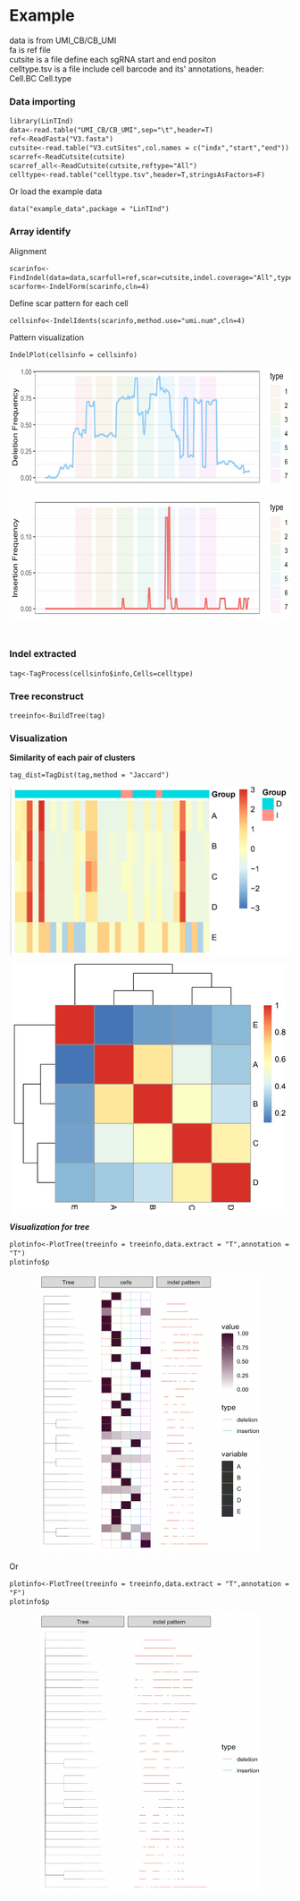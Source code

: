 # Example<br />
data is from UMI_CB/CB_UMI<br />
fa is ref file<br />
cutsite is a file define each sgRNA start and end positon<br />
celltype.tsv is a file include cell barcode and its' annotations, header: Cell.BC Cell.type

### Data importing
```
library(LinTInd)
data<-read.table("UMI_CB/CB_UMI",sep="\t",header=T)
ref<-ReadFasta("V3.fasta")
cutsite<-read.table("V3.cutSites",col.names = c("indx","start","end"))
scarref<-ReadCutsite(cutsite)
scarref_all<-ReadCutsite(cutsite,reftype="All")
celltype<-read.table("celltype.tsv",header=T,stringsAsFactors=F)
```
Or load the example data
```
data("example_data",package = "LinTInd")
```

### Array identify<br />
Alignment

```
scarinfo<-FindIndel(data=data,scarfull=ref,scar=cutsite,indel.coverage="All",type="test",cln=8)
scarform<-IndelForm(scarinfo,cln=4)

```
Define scar pattern for each cell<br />
```
cellsinfo<-IndelIdents(scarinfo,method.use="umi.num",cln=4)
```

Pattern visualization <br />
```
IndelPlot(cellsinfo = cellsinfo)
```
<p align="center">
<img src="https://github.com/mana-W/scar-barcode/blob/main/image/Indel_pattern.png" width = "620" height = "450" align=center />
</p >
<br />


### Indel extracted
```
tag<-TagProcess(cellsinfo$info,Cells=celltype)
```

### Tree reconstruct 
```
treeinfo<-BuildTree(tag)
```

### Visualization

**Similarity of each pair of clusters**
```
tag_dist=TagDist(tag,method = "Jaccard")
```
<p align="center">
<img src="https://github.com/mana-W/scar-barcode/blob/main/image/Indel.png" width = "500" height = "300" align=center />
</p >

<p align="center">
<img src="https://github.com/mana-W/scar-barcode/blob/main/image/cluster_similarity.png" width = "490" height = "450" align=center />
</p >

***Visualization for tree***
```
plotinfo<-PlotTree(treeinfo = treeinfo,data.extract = "T",annotation = "T")
plotinfo$p
```
<p align="center">
<img src="https://github.com/mana-W/scar-barcode/blob/main/image/tree_tag_pattern.png" width = "400" height = "500" align=center />
</p >

Or <br />

```
plotinfo<-PlotTree(treeinfo = treeinfo,data.extract = "T",annotation = "F")
plotinfo$p
```
<p align="center">
<img src="https://github.com/mana-W/scar-barcode/blob/main/image/tree_pattern.png" width = "400" height = "500" align=center />
</p >
